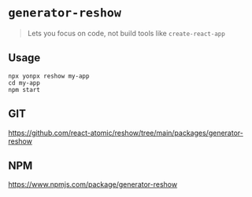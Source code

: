 # `generator-reshow`

> Lets you focus on code, not build tools like `create-react-app`

## Usage

```
npx yonpx reshow my-app
cd my-app
npm start
```

## GIT
https://github.com/react-atomic/reshow/tree/main/packages/generator-reshow

## NPM
https://www.npmjs.com/package/generator-reshow
